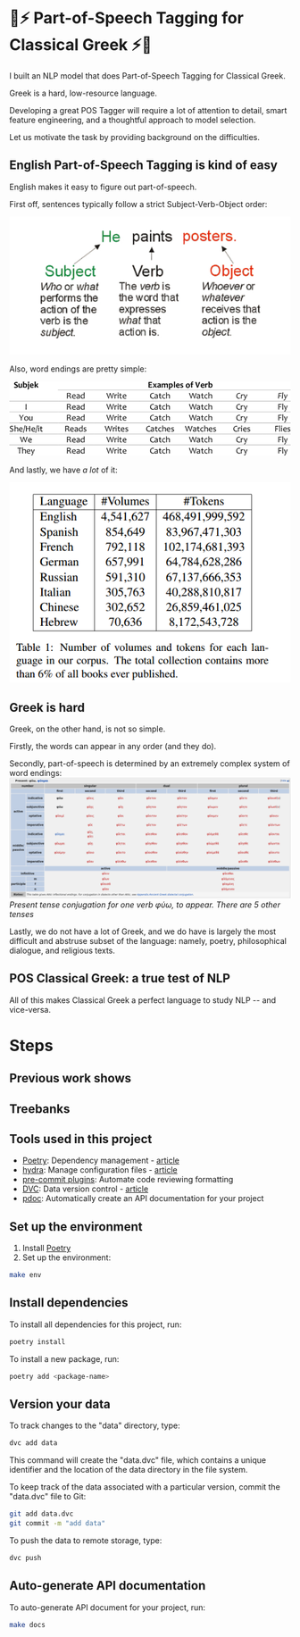 🏺⚡ Part-of-Speech Tagging for Classical Greek ⚡️🏺
==============================
I built an NLP model that does Part-of-Speech Tagging for Classical Greek.

Greek is a hard, low-resource language.

Developing a great POS Tagger will require a lot of attention to detail, smart feature engineering, and a thoughtful approach to model selection. 

Let us motivate the task by providing background on the difficulties.

##  English Part-of-Speech Tagging is kind of easy 

English makes it easy to figure out part-of-speech. 

First off, sentences typically follow a strict Subject-Verb-Object order:

![img/SVO.png](img/SVO.png)

Also, word endings are pretty simple:

![img/conj.png](img/conj.png)

And lastly, we have *a lot* of it:

![img.png](img/eng_tokens.png)

## Greek is hard

Greek, on the other hand, is not so simple.

Firstly, the words can appear in any order (and they do). 

Secondly, part-of-speech is determined by an extremely complex system of word endings:
![img/greek.png](img/greek.png)
*Present tense conjugation for one verb φύω, to appear. There are 5 other tenses*

Lastly, we do not have a lot of Greek, and we do have is largely the most difficult and abstruse subset of the language: namely, poetry, philosophical dialogue, and religious texts.

## POS Classical Greek: a true test of NLP 

All of this makes Classical Greek a perfect language to study NLP -- and vice-versa.

# Steps
## Previous work shows 

## Treebanks 

## 

## Tools used in this project
* [Poetry](https://towardsdatascience.com/how-to-effortlessly-publish-your-python-package-to-pypi-using-poetry-44b305362f9f): Dependency management - [article](https://mathdatasimplified.com/2023/06/12/poetry-a-better-way-to-manage-python-dependencies/)
* [hydra](https://hydra.cc/): Manage configuration files - [article](https://mathdatasimplified.com/2023/05/25/stop-hard-coding-in-a-data-science-project-use-configuration-files-instead/)
* [pre-commit plugins](https://pre-commit.com/): Automate code reviewing formatting
* [DVC](https://dvc.org/): Data version control - [article](https://mathdatasimplified.com/2023/02/20/introduction-to-dvc-data-version-control-tool-for-machine-learning-projects-2/)
* [pdoc](https://github.com/pdoc3/pdoc): Automatically create an API documentation for your project

## Set up the environment
1. Install [Poetry](https://python-poetry.org/docs/#installation)
2. Set up the environment:
```bash
make env 
```

## Install dependencies
To install all dependencies for this project, run:
```bash
poetry install
```

To install a new package, run:
```bash
poetry add <package-name>
```

## Version your data
To track changes to the "data" directory, type:
```bash
dvc add data
```

This command will create the "data.dvc" file, which contains a unique identifier and the location of the data directory in the file system.

To keep track of the data associated with a particular version, commit the "data.dvc" file to Git:
```bash
git add data.dvc
git commit -m "add data"
```

To push the data to remote storage, type:
```bash
dvc push 
```

## Auto-generate API documentation

To auto-generate API document for your project, run:

```bash
make docs
```
